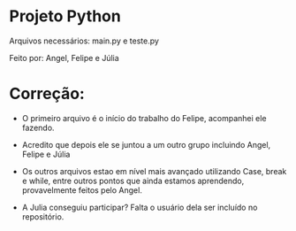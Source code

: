 # Projeto Python

Arquivos necessários: main.py e teste.py

Feito por: Angel, Felipe e Júlia

# Correção: 

- O primeiro arquivo é o início do trabalho do Felipe, acompanhei ele fazendo.

- Acredito que depois ele se juntou a um outro grupo incluindo Angel, Felipe e Júlia 

- Os outros arquivos estao em nível mais avançado utilizando Case, break e while, entre outros pontos que ainda estamos aprendendo, provavelmente feitos pelo Angel.

- A Julia conseguiu participar? Falta o usuário dela ser incluído no repositório. 

